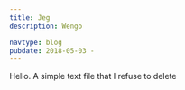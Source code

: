 ```yaml
---
title: Jeg
description: Wengo

navtype: blog
pubdate: 2018-05-03 -
---
```

Hello. A simple text file that I refuse to delete